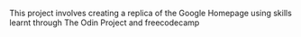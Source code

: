 This project involves creating a replica of the Google Homepage using skills learnt through The Odin Project and freecodecamp